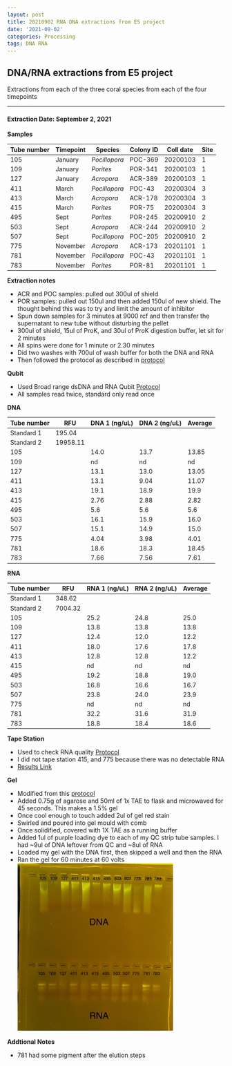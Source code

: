 ```yaml
---
layout: post
title: 20210902 RNA DNA extractions from E5 project
date: '2021-09-02'
categories: Processing
tags: DNA RNA
---
```

## DNA/RNA extractions from E5 project

Extractions from each of the three coral species from each of the four timepoints

---

#### Extraction Date: September 2, 2021 
**Samples**

| Tube number 	| Timepoint	   	| Species	    | Colony ID 	| Coll date		| Site       	|
|-------------	|------------	|-------------	|-------------	|-------------	|-------------	|
| 105		 	| January	 	| *Pocillopora*	| POC-369      	| 20200103   	| 1				|
| 109			| January	 	| *Porites*		| POR-341	    | 20200103		| 1				|
| 127		 	| January	  	| *Acropora*	| ACR-389     	| 20200103  	| 1				|
| 411		 	| March		 	| *Pocillopora* | POC-43      	| 20200304   	| 3				|
| 413			| March 		| *Acropora*	| ACR-178	    | 20200304		| 3				|
| 415		 	| March	  		| *Porites*	 	| POR-75     	| 20200304  	| 3				|
| 495		 	| Sept		 	| *Porites*  	| POR-245      	| 20200910   	| 2				|
| 503			| Sept	 		| *Acropora*	| ACR-244	    | 20200910		| 2				|
| 507		 	| Sept		  	| *Pocillopora*	| POC-205     	| 20200910  	| 2				|
| 775		 	| November	 	| *Acropora* 	| ACR-173     	| 20201101   	| 1				|
| 781			| November	 	| *Pocillopora*	| POC-43	    | 20201101		| 1				|
| 783		 	| November	  	| *Porites* 	| POR-81     	| 20201101  	| 1				|

**Extraction notes**
 - ACR and POC samples: pulled out 300ul of shield
 - POR samples: pulled out 150ul and then added 150ul of new shield. The thought behind this was to try and limit the amount of inhibitor 
 - Spun down samples for 3 minutes at 9000 rcf and then transfer the supernatant to new tube without disturbing the pellet
 - 300ul of shield, 15ul of ProK, and 30ul of ProK digestion buffer, let sit for 2 minutes
 - All spins were done for 1 minute or 2.30 minutes
 - Did two washes with 700ul of wash buffer for both the DNA and RNA
 - Then followed the protocol as described in [protocol](https://github.com/emmastrand/EmmaStrand_Notebook/blob/master/_posts/2019-05-31-Zymo-Duet-RNA-DNA-Extraction-Protocol.md)


**Qubit**
 - Used Broad range dsDNA and RNA Qubit [Protocol](https://meschedl.github.io/MESPutnam_Open_Lab_Notebook/Qubit-Protocol/)
 - All samples read twice, standard only read once
 
**DNA**

| Tube number 	| RFU		   	| DNA 1 (ng/uL) | DNA 2 (ng/uL) | Average     	|
|-------------	|------------	|-------------	|-------------	|-------------	|
| Standard 1  	| 195.04	 	| 		      	| 		      	|	         	|
| Standard 2 	| 19958.11	 	| 		    	| 		    	| 	        	|
| 105		 	|		     	| 14.0	     	| 13.7	     	| 13.85        	|
| 109		 	| 			   	| nd        	| nd         	| nd         	|
| 127		  	|		     	| 13.1        	| 13.0        	| 13.05        	|
| 411		 	| 			   	| 13.1        	| 9.04         	| 11.07        	|
| 413		  	|		     	| 19.1       	| 18.9         	| 19.9        	|
| 415		 	| 			   	| 2.76        	| 2.88        	| 2.82         	|
| 495		  	|		     	| 5.6        	| 5.6         	| 5.6        	|
| 503		 	| 			   	| 16.1        	| 15.9         	| 16.0        	|
| 507		  	|		     	| 15.1        	| 14.9         	| 15.0         	|
| 775		 	| 			   	| 4.04        	| 3.98         	| 4.01        	|
| 781		  	|		     	| 18.6        	| 18.3         	| 18.45        	|
| 783		 	| 			   	| 7.66        	| 7.56         	| 7.61        	|


**RNA**


| Tube number 	| RFU		   	| RNA 1 (ng/uL) | RNA 2 (ng/uL) | Average     	|
|-------------	|------------	|-------------	|-------------	|-------------	|
| Standard 1  	| 348.62	 	| 		      	| 		      	|	         	|
| Standard 2 	| 7004.32	 	| 		    	| 		    	| 	        	|
| 105		 	|		     	| 25.2	     	| 24.8	     	| 25.0        	|
| 109		 	| 			   	| 13.8        	| 13.8         	| 13.8         	|
| 127		  	|		     	| 12.4        	| 12.0        	| 12.2        	|
| 411		 	| 			   	| 18.0        	| 17.6         	| 17.8      	|
| 413		  	|		     	| 12.8       	| 12.8         	| 12.2        	|
| 415		 	| 			   	| nd        	| nd        	| nd         	|
| 495		  	|		     	| 19.2       	| 18.8         	| 19.0        	|
| 503		 	| 			   	| 16.8        	| 16.6         	| 16.7        	|
| 507		  	|		     	| 23.8        	| 24.0         	| 23.9         	|
| 775		 	| 			   	| nd        	| nd         	| nd        	|
| 781		  	|		     	| 32.2       	| 31.6         	| 31.9        	|
| 783		 	| 			   	| 18.8        	| 18.4         	| 18.6        	|


**Tape Station**
 - Used to check RNA quality [Protocol](https://meschedl.github.io/MESPutnam_Open_Lab_Notebook/RNA-TapeStation-Protocol/)
 - I did not tape station 415, and 775 because there was no detectable RNA 
 - [Results Link](https://github.com/Kterpis/Putnam_Lab_Notebook/blob/2089bee171ecbaf22baf992b3351dcbe155e6b77/images/tape_station/2021-09-02%20-%2015.07.36.pdf)

**Gel**
 - Modified from this [protocol](https://meschedl.github.io/MESPutnam_Open_Lab_Notebook/Gel-Protocol/)
 - Added 0.75g of agarose and 50ml of 1x TAE to flask and microwaved for 45 seconds. This makes a 1.5% gel
 - Once cool enough to touch added 2ul of gel red stain
 - Swirled and poured into gel mould with comb
 - Once solidified, covered with 1X TAE as a running buffer
 - Added 1ul of purple loading dye to each of my QC strip tube samples. I had ~9ul of DNA leftover from QC and ~8ul of RNA
 - Loaded my gel with the DNA first, then skipped a well and then the RNA
 - Ran the gel for 60 minutes at 60 volts
 ![20210902_gel.jpg](https://github.com/Kterpis/Putnam_Lab_Notebook/blob/de222815e3b9632a6bdb74bcc2ab1c36f1b9e342/images/gels/20210902_gel.jpg)
 
 **Addtional Notes**
  - 781 had some pigment after the elution steps 

